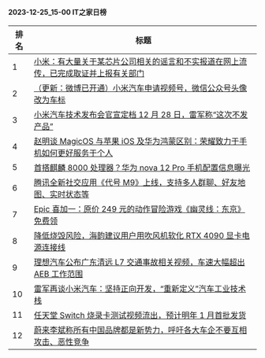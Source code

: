 #### 2023-12-25_15-00  IT之家日榜

| 排名 | 标题|
| --- | ---|
| 1 | [小米：有大量关于某芯片公司相关的谣言和不实报道在网上流传，已完成取证并上报有关部门](https://www.ithome.com/0/741/277.htm) |
| 2 | [（更新：微博已开通）小米汽车申请视频号，微信公众号头像改为车标](https://www.ithome.com/0/741/260.htm) |
| 3 | [小米汽车技术发布会官宣定档 12 月 28 日，雷军称“这次不发产品”](https://www.ithome.com/0/741/313.htm) |
| 4 | [赵明谈 MagicOS 与苹果 iOS 及华为鸿蒙区别：荣耀致力于手机如何更好服务于个人](https://www.ithome.com/0/741/274.htm) |
| 5 | [首搭麒麟 8000 处理器？华为 nova 12 Pro 手机配置信息曝光](https://www.ithome.com/0/741/326.htm) |
| 6 | [腾讯全新社交应用《代号 M9》上线，支持多人群聊、好友地图、实时状态等](https://www.ithome.com/0/741/246.htm) |
| 7 | [Epic 喜加一：原价 249 元的动作冒险游戏《幽灵线：东京》免费领](https://www.ithome.com/0/741/293.htm) |
| 8 | [降低烧毁风险，海韵建议用户用吹风机软化 RTX 4090 显卡电源连接线](https://www.ithome.com/0/741/288.htm) |
| 9 | [理想汽车公布广东清远 L7 交通事故相关视频，车速大幅超出 AEB 工作范围](https://www.ithome.com/0/741/272.htm) |
| 10 | [雷军再谈小米汽车：坚持正向开发，“重新定义”汽车工业技术栈](https://www.ithome.com/0/741/362.htm) |
| 11 | [任天堂 Switch 烧录卡测试视频流出，预计明年 1 月首批发货](https://www.ithome.com/0/741/265.htm) |
| 12 | [蔚来李斌称所有中国品牌都是新势力，呼吁各大车企不要互相攻击、恶性竞争](https://www.ithome.com/0/741/238.htm) |
